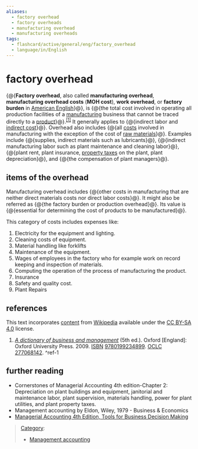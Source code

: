 ```yaml
---
aliases:
  - factory overhead
  - factory overheads
  - manufacturing overhead
  - manufacturing overheads
tags:
  - flashcard/active/general/eng/factory_overhead
  - language/in/English
---
```


# factory overhead

<!-- | ![](../../archives/Wikimedia%20Commons/Question%20book-new.svg) | This article __needs additional citations for [verification](https://en.wikipedia.org/wiki/Wikipedia:Verifiability)__. Please help [improve this article](https://en.wikipedia.org/wiki/Special:EditPage/Factory%20overhead) by [adding citations to reliable sources](https://en.wikipedia.org/wiki/Help:Referencing%20for%20beginners). Unsourced material may be challenged and removed._Find sources:_ ["Factory overhead"](https://www.google.com/search?as_eq=wikipedia&q=%22Factory+overhead%22) – [news](https://www.google.com/search?tbm=nws&q=%22Factory+overhead%22+-wikipedia&tbs=ar:1) __·__ [newspapers](https://www.google.com/search?&q=%22Factory+overhead%22&tbs=bkt:s&tbm=bks) __·__ [books](https://www.google.com/search?tbs=bks:1&q=%22Factory+overhead%22+-wikipedia) __·__ [scholar](https://scholar.google.com/scholar?q=%22Factory+overhead%22) __·__ [JSTOR](https://www.jstor.org/action/doBasicSearch?Query=%22Factory+overhead%22&acc=on&wc=on) _\(October 2017\)__\([Learn how and when to remove this message](https://en.wikipedia.org/wiki/Help:Maintenance%20template%20removal)\)_ | -->

{@{__Factory overhead__, also called __manufacturing overhead__, __manufacturing overhead costs__ \(__MOH cost__\), __work overhead__, or __factory burden__ in [American English](American%20English.md)}@}, is {@{the total cost involved in operating all production facilities of a [manufacturing](manufacturing.md) business that cannot be traced directly to a [product](final%20good.md)}@}.<sup>[\[1\]](#^ref-1)</sup> It generally applies to {@{indirect labor and [indirect cost](indirect%20costs.md)}@}. Overhead also includes {@{all [costs](manufacturing%20cost.md) involved in manufacturing with the exception of the cost of [raw materials](raw%20material.md)}@}. Examples include {@{supplies, indirect materials such as lubricants}@}, {@{indirect manufacturing labor such as plant maintenance and cleaning labor}@}, {@{plant rent, plant insurance, [property taxes](property%20tax.md) on the plant, plant depreciation}@}, and {@{the compensation of plant managers}@}. <!--SR:!2025-02-15,4,270!2025-02-15,4,270!2025-02-15,4,270!2025-02-15,4,270!2025-02-15,4,270!2025-02-15,4,270!2025-02-14,3,250!2025-02-15,4,270-->

## items of the overhead

Manufacturing overhead includes {@{other costs in manufacturing that are neither direct materials costs nor direct labor costs}@}. It might also be referred as {@{the factory burden or production overhead}@}. Its value is {@{essential for determining the cost of products to be manufactured}@}. <!--SR:!2025-02-14,3,250!2025-02-15,4,270!2025-02-15,4,270-->

This category of costs includes expenses like:

1. Electricity for the equipment and lighting.
2. Cleaning costs of equipment.
3. Material handling like forklifts
4. Maintenance of the equipment.
5. Wages of employees in the factory who for example work on record keeping and inspection of materials.
6. Computing the operation of the process of manufacturing the product.
7. Insurance
8. Safety and quality cost.
9. Plant Repairs

## references

This text incorporates [content](https://en.wikipedia.org/wiki/factory_overhead) from [Wikipedia](Wikipedia.md) available under the [CC BY-SA 4.0](https://creativecommons.org/licenses/by-sa/4.0/) license.

1. [_A dictionary of business and management_](https://www.worldcat.org/oclc/277068142) \(5th ed.\). Oxford \[England\]: Oxford University Press. 2009. [ISBN](ISBN%20(identifier).md) [9780199234899](https://en.wikipedia.org/wiki/Special:BookSources/9780199234899). [OCLC](OCLC%20(identifier).md#OCLC) [277068142](https://search.worldcat.org/oclc/277068142). <a id="^ref-1"></a>^ref-1

## further reading

- Cornerstones of Managerial Accounting 4th edition-Chapter 2: Depreciation on plant buildings and equipment, janitorial and maintenance labor, plant supervision, materials handling, power for plant utilities, and plant property taxes.
- Management accounting by Eldon, Wiley, 1979 - Business & Economics
- [Managerial Accounting 4th Edition, Tools for Business Decision Making](http://www.wiley.com/college/weygandt-)

> [Category](https://en.wikipedia.org/wiki/Help:Category):
>
> - [Management accounting](https://en.wikipedia.org/wiki/Category:Management%20accounting)
